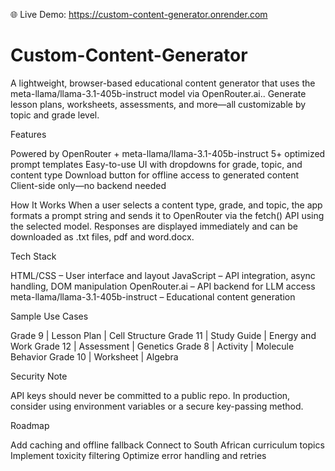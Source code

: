 🌐 Live Demo: https://custom-content-generator.onrender.com

# Custom-Content-Generator
A lightweight, browser-based educational content generator that uses the meta-llama/llama-3.1-405b-instruct model via OpenRouter.ai.. Generate lesson plans, worksheets, assessments, and more—all customizable by topic and grade level.

Features

Powered by OpenRouter + meta-llama/llama-3.1-405b-instruct
5+ optimized prompt templates
Easy-to-use UI with dropdowns for grade, topic, and content type
Download button for offline access to generated content
Client-side only—no backend needed

 How It Works
When a user selects a content type, grade, and topic, the app formats a prompt string and sends it to OpenRouter via the fetch() API using the selected model. Responses are displayed immediately and can be downloaded as .txt files, pdf and word.docx.

 Tech Stack
 
HTML/CSS – User interface and layout
JavaScript – API integration, async handling, DOM manipulation
OpenRouter.ai – API backend for LLM access
meta-llama/llama-3.1-405b-instruct – Educational content generation

Sample Use Cases

Grade 9 | Lesson Plan | Cell Structure
Grade 11 | Study Guide | Energy and Work
Grade 12 | Assessment | Genetics
Grade 8 | Activity | Molecule Behavior
Grade 10 | Worksheet | Algebra

 Security Note
 
API keys should never be committed to a public repo. In production, consider using environment variables or a secure key-passing method.

Roadmap

Add caching and offline fallback
Connect to South African curriculum topics
Implement toxicity filtering
Optimize error handling and retries
